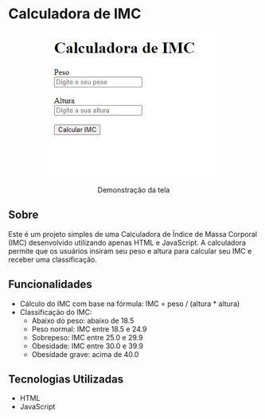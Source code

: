 # Calculadora de IMC

<p align="center">
  <img src="assets/CalculadoraIMC.png">
</p><p align="center">Demonstração da tela</p>


## Sobre

Este é um projeto simples de uma Calculadora de Índice de Massa Corporal (IMC) desenvolvido utilizando apenas HTML e JavaScript. A calculadora permite que os usuários insiram seu peso e altura para calcular seu IMC e receber uma classificação.

## Funcionalidades

- Cálculo do IMC com base na fórmula: IMC = peso / (altura * altura)
- Classificação do IMC:
  - Abaixo do peso: abaixo de 18.5
  - Peso normal: IMC entre 18.5 e 24.9
  - Sobrepeso: IMC entre 25.0 e 29.9
  - Obesidade: IMC entre 30.0 e 39.9
  - Obesidade grave: acima de 40.0

## Tecnologias Utilizadas

- HTML
- JavaScript
